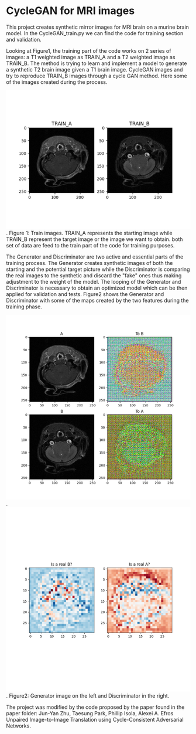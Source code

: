 # CycleGAN for MRI images

This project creates synthetic mirror images for MRI brain on a murine brain model. In the CycleGAN_train.py we can find the code for training section and validation.

Looking at Figure1, the training part of the code works on 2 series of images: a T1 weighted image as TRAIN_A and a T2 weighted image as TRAIN_B. The method is trying to learn and implement a model to generate a synthetic T2 brain image given a T1 brain image. CycleGAN images and try to reproduce TRAIN_B images through a cycle GAN method.
 Here some of the images created during the process.

![hello](images/1_TRAIN_sample.png).
Figure 1: Train images. TRAIN_A represents the starting image while TRAIN_B represent the target image or the image we want to obtain. both set of data are feed to the train part of the code for training purposes. 


The Generator and Discriminator are two active and essential parts of the training process. The Generator creates synthetic images of both the starting and the potential target picture while the Discriminator is comparing the real images to the synthetic and discard the "fake" ones thus making adjustment to the weight of the model. The looping of the Generator and Discriminator is necessary to obtain an optimized model which can be then applied for validation and tests. Figure2 shows the Generator and Discriminator with some of the maps created by the two features during the training phase.

![hello](images/2_Generator.png).        ![hello](images/3_Discriminator.png).
Figure2: Generator image on the left and Discriminator in the right. 


The project was modified by the code proposed by the paper found in the paper folder:
Jun-Yan Zhu, Taesung Park, Phillip Isola, Alexei A. Efros  Unpaired Image-to-Image Translation using Cycle-Consistent Adversarial Networks.
